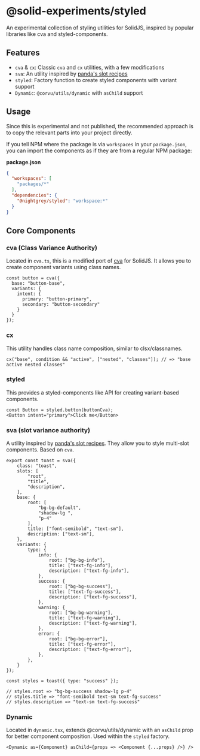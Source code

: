 # @solid-experiments/styled

An experimental collection of styling utilities for SolidJS, inspired by popular libraries like cva and styled-components.

## Features
- `cva` & `cx`: Classic `cva` and `cx` utilities, with a few modifications
- `sva`: An utility inspired by [panda's slot recipes](https://panda-css.com/docs/concepts/slot-recipes)
- `styled`: Factory function to create styled components with variant support
- `Dynamic`: `@corvu/utils/dynamic` with `asChild` support

## Usage

Since this is experimental and not published, the recommended approach is to copy the relevant parts into your project directly.

If you tell NPM where the package is via `workspaces` in your `package.json`, you can import the components as if they are from a regular NPM package:

**package.json**
```json
{
  "workspaces": [
    "packages/*"
  ],
  "dependencies": {
    "@nightgrey/styled": "workspace:*"
  }
}
```

## Core Components

### cva (Class Variance Authority)
Located in `cva.ts`, this is a modified port of [cva](https://github.com/joe-bell/cva) for SolidJS. It allows you to create component variants using class names.

```tsx
const button = cva({
  base: "button-base",
  variants: {
    intent: {
      primary: "button-primary",
      secondary: "button-secondary"
    }
  }
});
```

### cx
This utility handles class name composition, similar to clsx/classnames.

```tsx
cx("base", condition && "active", ["nested", "classes"]); // => "base active nested classes"
```

### styled
This provides a styled-components like API for creating variant-based components.

```tsx
const Button = styled.button(buttonCva);
<Button intent="primary">Click me</Button>
```

### sva (slot variance authority)
A utility inspired by [panda's slot recipes](https://panda-css.com/docs/concepts/slot-recipes). They allow you to style multi-slot components. Based on `cva`.

```tsx
export const toast = sva({
    class: "toast",
    slots: [
        "root",
        "title",
        "description",
    ],
    base: {
        root: [
            "bg-bg-default",
            "shadow-lg ",
            "p-4"
        ],
        title: ["font-semibold", "text-sm"],
        description: ["text-sm"],
    },
    variants: {
        type: {
            info: {
                root: ["bg-bg-info"],
                title: ["text-fg-info"],
                description: ["text-fg-info"],
            },
            success: {
                root: ["bg-bg-success"],
                title: ["text-fg-success"],
                description: ["text-fg-success"],
            },
            warning: {
                root: ["bg-bg-warning"],
                title: ["text-fg-warning"],
                description: ["text-fg-warning"],
            },
            error: {
                root: ["bg-bg-error"],
                title: ["text-fg-error"],
                description: ["text-fg-error"],
            },
        },
    }
});

const styles = toast({ type: "success" });

// styles.root => "bg-bg-success shadow-lg p-4"
// styles.title => "font-semibold text-sm text-fg-success"
// styles.description => "text-sm text-fg-success"
```

### Dynamic
Located in `dynamic.tsx`, extends @corvu/utils/dynamic with an `asChild` prop for better component composition.  Used within the `styled` factory.

```tsx
<Dynamic as={Component} asChild={props => <Component {...props} />} />
```
